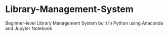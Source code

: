 # Library-Management-System
Beginner-level Library Management System built in Python using Anaconda and Jupyter Notebook
